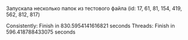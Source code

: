 Запускала несколько папок из тестового файла (id: 17, 61, 81, 154, 419, 562, 812, 817)

Consistently: Finish in 830.5954141616821 seconds
Threads: Finish in 596.418788433075 seconds
